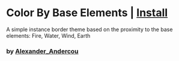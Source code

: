 # Color By Base Elements | [Install](https://raw.githubusercontent.com/InfiniteCraftCommunity/userscripts/master/userscripts/Color_By_BaseElements/index.user.js)

A simple instance border theme based on the proximity to the base elements: Fire, Water, Wind, Earth

### by [Alexander_Andercou](https://github.com/24sanduAlexandru)
